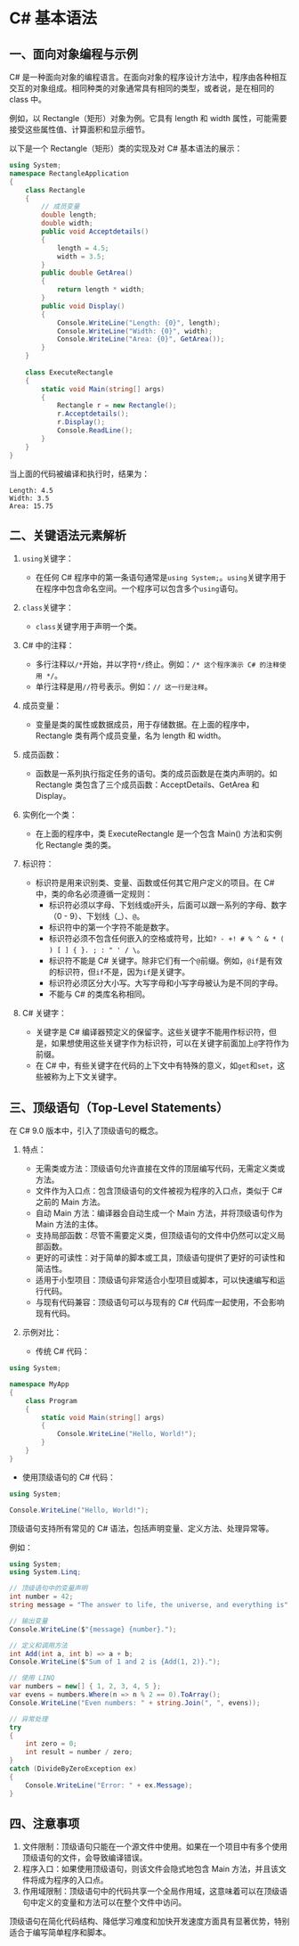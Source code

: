 # C# 基本语法

## **一、面向对象编程与示例**

C# 是一种面向对象的编程语言。在面向对象的程序设计方法中，程序由各种相互交互的对象组成。相同种类的对象通常具有相同的类型，或者说，是在相同的 class 中。

例如，以 Rectangle（矩形）对象为例。它具有 length 和 width 属性，可能需要接受这些属性值、计算面积和显示细节。

以下是一个 Rectangle（矩形）类的实现及对 C# 基本语法的展示：

```csharp
using System;
namespace RectangleApplication
{
    class Rectangle
    {
        // 成员变量
        double length;
        double width;
        public void Acceptdetails()
        {
            length = 4.5;    
            width = 3.5;
        }
        public double GetArea()
        {
            return length * width;
        }
        public void Display()
        {
            Console.WriteLine("Length: {0}", length);
            Console.WriteLine("Width: {0}", width);
            Console.WriteLine("Area: {0}", GetArea());
        }
    }
   
    class ExecuteRectangle
    {
        static void Main(string[] args)
        {
            Rectangle r = new Rectangle();
            r.Acceptdetails();
            r.Display();
            Console.ReadLine();
        }
    }
}
```

当上面的代码被编译和执行时，结果为：

```
Length: 4.5
Width: 3.5
Area: 15.75
```

## **二、关键语法元素解析**

1. `using`关键字：
   - 在任何 C# 程序中的第一条语句通常是`using System;`。`using`关键字用于在程序中包含命名空间。一个程序可以包含多个`using`语句。

2. `class`关键字：
   - `class`关键字用于声明一个类。

3. C# 中的注释：
   - 多行注释以`/*`开始，并以字符`*/`终止。例如：`/* 这个程序演示 C# 的注释使用 */`。
   - 单行注释是用`//`符号表示。例如：`// 这一行是注释`。

4. 成员变量：
   - 变量是类的属性或数据成员，用于存储数据。在上面的程序中，Rectangle 类有两个成员变量，名为 length 和 width。

5. 成员函数：
   - 函数是一系列执行指定任务的语句。类的成员函数是在类内声明的。如 Rectangle 类包含了三个成员函数：AcceptDetails、GetArea 和 Display。

6. 实例化一个类：
   - 在上面的程序中，类 ExecuteRectangle 是一个包含 Main() 方法和实例化 Rectangle 类的类。

7. 标识符：
   - 标识符是用来识别类、变量、函数或任何其它用户定义的项目。在 C# 中，类的命名必须遵循一定规则：
     - 标识符必须以字母、下划线或`@`开头，后面可以跟一系列的字母、数字（0 - 9）、下划线（_）、`@`。
     - 标识符中的第一个字符不能是数字。
     - 标识符必须不包含任何嵌入的空格或符号，比如`? - +! # % ^ & * ( ) [ ] { }. ; : " ' / \`。
     - 标识符不能是 C# 关键字。除非它们有一个`@`前缀。例如，`@if`是有效的标识符，但`if`不是，因为`if`是关键字。
     - 标识符必须区分大小写。大写字母和小写字母被认为是不同的字母。
     - 不能与 C# 的类库名称相同。

8. C# 关键字：
   - 关键字是 C# 编译器预定义的保留字。这些关键字不能用作标识符，但是，如果想使用这些关键字作为标识符，可以在关键字前面加上`@`字符作为前缀。
   - 在 C# 中，有些关键字在代码的上下文中有特殊的意义，如`get`和`set`，这些被称为上下文关键字。

## **三、顶级语句（Top-Level Statements）**

在 C# 9.0 版本中，引入了顶级语句的概念。

1. 特点：
   - 无需类或方法：顶级语句允许直接在文件的顶层编写代码，无需定义类或方法。
   - 文件作为入口点：包含顶级语句的文件被视为程序的入口点，类似于 C# 之前的 Main 方法。
   - 自动 Main 方法：编译器会自动生成一个 Main 方法，并将顶级语句作为 Main 方法的主体。
   - 支持局部函数：尽管不需要定义类，但顶级语句的文件中仍然可以定义局部函数。
   - 更好的可读性：对于简单的脚本或工具，顶级语句提供了更好的可读性和简洁性。
   - 适用于小型项目：顶级语句非常适合小型项目或脚本，可以快速编写和运行代码。
   - 与现有代码兼容：顶级语句可以与现有的 C# 代码库一起使用，不会影响现有代码。

2. 示例对比：
   - 传统 C# 代码：
```csharp
using System;

namespace MyApp
{
    class Program
    {
        static void Main(string[] args)
        {
            Console.WriteLine("Hello, World!");
        }
    }
}
```
   - 使用顶级语句的 C# 代码：
```csharp
using System;

Console.WriteLine("Hello, World!");
```

顶级语句支持所有常见的 C# 语法，包括声明变量、定义方法、处理异常等。

例如：
```csharp
using System;
using System.Linq;

// 顶级语句中的变量声明
int number = 42;
string message = "The answer to life, the universe, and everything is";

// 输出变量
Console.WriteLine($"{message} {number}.");

// 定义和调用方法
int Add(int a, int b) => a + b;
Console.WriteLine($"Sum of 1 and 2 is {Add(1, 2)}.");

// 使用 LINQ
var numbers = new[] { 1, 2, 3, 4, 5 };
var evens = numbers.Where(n => n % 2 == 0).ToArray();
Console.WriteLine("Even numbers: " + string.Join(", ", evens));

// 异常处理
try
{
    int zero = 0;
    int result = number / zero;
}
catch (DivideByZeroException ex)
{
    Console.WriteLine("Error: " + ex.Message);
}
```

## **四、注意事项**

1. 文件限制：顶级语句只能在一个源文件中使用。如果在一个项目中有多个使用顶级语句的文件，会导致编译错误。
2. 程序入口：如果使用顶级语句，则该文件会隐式地包含 Main 方法，并且该文件将成为程序的入口点。
3. 作用域限制：顶级语句中的代码共享一个全局作用域，这意味着可以在顶级语句中定义的变量和方法可以在整个文件中访问。

顶级语句在简化代码结构、降低学习难度和加快开发速度方面具有显著优势，特别适合于编写简单程序和脚本。